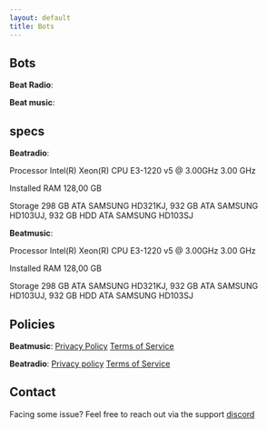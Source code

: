 ```yaml
---
layout: default
title: Bots
---
```

## Bots 
**Beat Radio**:

**Beat music**:

## specs
**Beatradio**:

Processor	Intel(R) Xeon(R) CPU E3-1220 v5 @ 3.00GHz   3.00 GHz

Installed RAM	128,00 GB 

Storage	298 GB ATA SAMSUNG HD321KJ, 932 GB ATA SAMSUNG HD103UJ, 932 GB HDD ATA SAMSUNG HD103SJ

**Beatmusic**:

Processor	Intel(R) Xeon(R) CPU E3-1220 v5 @ 3.00GHz   3.00 GHz

Installed RAM	128,00 GB 

Storage	298 GB ATA SAMSUNG HD321KJ, 932 GB ATA SAMSUNG HD103UJ, 932 GB HDD ATA SAMSUNG HD103SJ

## Policies

**Beatmusic**: [Privacy Policy](https://ikstokie1.github.io/bots/beat-music/Privacy%20Policy/) [Terms of Service](https://ikstokie1.github.io/bots/beat-music/Terms%20of%20Service/)

**Beatradio**: [Privacy policy](https://ikstokie1.github.io/bots/Beat-radio/Privacy%20Policy/) [Terms of Service](https://ikstokie1.github.io/bots/Beat-radio/Terms%20of%20Service/)

## Contact
Facing some issue?
Feel free to reach out via the support [discord](https://discord.gg/TtQU469mRf)

